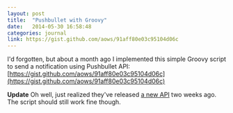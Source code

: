 ```yaml
---
layout: post
title:  "Pushbullet with Groovy"
date:   2014-05-30 16:58:48
categories: journal
link: https://gist.github.com/aows/91aff80e03c95104d06c﻿
---
```


I'd forgotten, but about a month ago I implemented this simple Groovy script to send a notification using Pushbullet API: [https://gist.github.com/aows/91aff80e03c95104d06c﻿](https://gist.github.com/aows/91aff80e03c95104d06c﻿)

**Update** Oh well, just realized they've released [a new API](http://blog.pushbullet.com/2014/05/15/a-new-and-much-more-powerful-api/) two weeks ago. The script should still work fine though.﻿